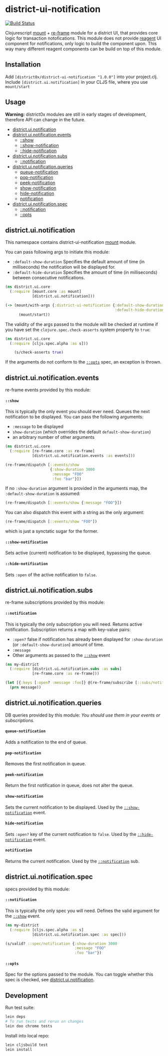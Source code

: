 # district-ui-notification

[![Build Status](https://travis-ci.org/district0x/district-ui-notification.svg?branch=master)](https://travis-ci.org/district0x/district-ui-notification)

Clojurescript [mount](https://github.com/tolitius/mount) + [re-frame](https://github.com/Day8/re-frame) module for a district UI, that provides core logic for transaction notofications. This module does not provide [reagent](https://github.com/reagent-project/reagent) UI component for notifications, only
logic to build the component upon. This way many different reagent components can be build on top of this module.

## Installation
Add `[district0x/district-ui-notification "1.0.0"]` into your project.clj.  Include `[district.ui.notification]` in your CLJS file, where you use `mount/start`

## Usage

**Warning:** district0x modules are still in early stages of development, therefore API can change in the future.

- [district.ui.notification](#districtuinotification)
- [district.ui.notification.events](#districtuinotificationevents)
  - [::show](#show)
  - [::show-notification](#shownotification)
  - [::hide-notification](#hidenotification)
- [district.ui.notification.subs](#districtuinotificationsubs)
  - [::notification](#notification)
- [district.ui.notification.queries](#districtuinotificationqueries)
  - [queue-notification](#queuenotificationquery)
  - [pop-notification](#popnotificationquery)
  - [peek-notification](#peeknotificationquery)
  - [show-notification](#shownotificationquery)
  - [hide-notification](#hidenotificationquery)
  - [notification](#notificationquery)
- [district.ui.notification.spec](#districtuinotificationspec)
  - [::notification](#notification-spec)
  - [::opts](#opts-spec)

## <a name="districtuinotification"> district.ui.notification

This namespace contains district-ui-notification [mount](https://github.com/tolitius/mount) module.

You can pass following args to initiate this module:
* `:default-show-duration` Specifies the default amount of time (in milliseconds) the notification will be displayed for.
* `:default-hide-duration` Specifies the amount of time (in milliseconds) between consecutive notifications.

```clojure
(ns district.ui.core
  (:require [mount.core :as mount]
            [district.ui.notification]))

(-> (mount/with-args {:district-ui-notification {:default-show-duration 2000
                                                 :default-hide-duration 1000}})
      (mount/start))
```

The validity of the args passed to the module will be checked at runtime if you have set the `clojure.spec.check-asserts` system property to `true`:

```clojure
(ns district.ui.core
  (:require [cljs.spec.alpha :as s]))

    (s/check-asserts true)
```
If the arguments do not conform to the [`::opts`](#opts) spec, an exception is thrown.

## <a name="districtuinotificationevents"> district.ui.notification.events

re-frame events provided by this module:

#### <a name="show"> `::show`

This is typically the only event you should ever need. Queues the next notification to be displayed.
You can pass the following arguments:

* `:message` to be displayed
* `show-duration` (which overrides the default `default-show-duration`)
* an arbitrary number of other arguments

```clojure
(ns district.ui.core
  (:require [re-frame.core :as re-frame]
            [district.ui.notification.events :as events]))

(re-frame/dispatch [::events/show
                    {:show-duration 3000
                     :message "FOO"
                     :foo "bar"}])
```

If no `:show-duration` argument is provided in the arguments map, the `:default-show-duration` is assumed:

```clojure
(re-frame/dispatch [::events/show {:message "FOO"}])
```

You can also dispatch this event with a string as the only argument:

```clojure
(re-frame/dispatch [::events/show "FOO"])
```

which is just a synctatic sugar for the former.

#### <a name="shownotification"> `::show-notification`

Sets active (current) notification to be displayed, bypassing the queue.

#### <a name="hidenotification"> `::hide-notification`

Sets `:open` of the active notification to `false`.

## <a name="districtuinotificationsubs"> district.ui.notification.subs

re-frame subscriptions provided by this module:

#### <a name="notification"> `::notification`

This is typically the only subscription you will need. Returns active notification.
Subscription returns a map with key-value pairs:

* `:open?` false if notification has already been displayed for `:show-duration` (or `:default-show-duration`) amount of time.
* `:message`
*  Other arguments as passed to the [`::show`](#show) event

```clojure
(ns my-district
  (:require [district.ui.notification.subs :as subs]
            [re-frame.core :as re-frame]))

(let [{:keys [:open? :message :foo]} @(re-frame/subscribe [::subs/notification])]
  (prn message))
```

## <a name="districtuinotificationqueries"> district.ui.notification.queries

DB queries provided by this module:
*You should use them in your events or subscriptions.*

#### <a name="queuenotificationquery"> `queue-notification`

Adds a notification to the end of queue.

#### <a name="popnotificationquery"> `pop-notification`

Removes the first notification in queue.

#### <a name="peeknotificationquery"> `peek-notification`

Return the first notification in queue, does not alter the queue.

#### <a name="shownotificationquery"> `show-notification`

Sets the current notification to be displayed. Used by the [`::show-notification`](#shownotification) event.

#### <a name="hidenotificationquery"> `hide-notification`

Sets `:open?` key of the current notification to `false`. Used by the [`::hide-notification`](#hidenotification) event.

#### <a name="notificationquery"> `notification`

Returns the current notification. Used by the [`::notification`](#notification) sub.

## <a name="districtuinotificationspec"> district.ui.notification.spec

specs provided by this module:

#### <a name="notification-spec">`::notification`

This is typically the only spec you will need. Defines the valid argument for the [`::show`](#show) event.

```clojure
(ns my-district
  (:require [cljs.spec.alpha :as s]
            [district.ui.notification.spec :as spec]))

(s/valid? ::spec/notification {:show-duration 3000
                               :message "FOO"
                               :foo "bar"})
```

#### <a name="opts-spec">`::opts`

Spec for the options passed to the module. You can toggle whether this spec is checked, see [district.ui.notification](#districtuinotification).

## Development

Run test suite:

```bash
lein deps
# To run tests and rerun on changes
lein doo chrome tests
```
Install into local repo:

```bash
lein cljsbuild test
lein install
```
